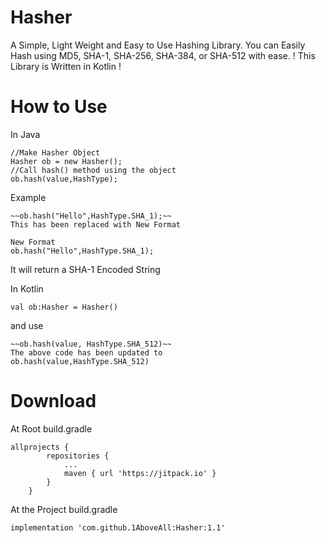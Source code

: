 # Hasher
A Simple, Light Weight and Easy to Use Hashing Library.
You can Easily Hash using MD5, SHA-1, SHA-256, SHA-384, or SHA-512 with ease.
! This Library is Written in Kotlin !

# How to Use
In Java
```
//Make Hasher Object
Hasher ob = new Hasher();
//Call hash() method using the object
ob.hash(value,HashType);
```
Example
```
~~ob.hash("Hello",HashType.SHA_1);~~
This has been replaced with New Format 

New Format 
ob.hash("Hello",HashType.SHA_1);

```
It will return a SHA-1 Encoded String 

In Kotlin

```
val ob:Hasher = Hasher()
```
and use
```
~~ob.hash(value, HashType.SHA_512)~~
The above code has been updated to
ob.hash(value,HashType.SHA_512)
```

# Download
At Root build.gradle
```
allprojects {
		repositories {
			...
			maven { url 'https://jitpack.io' }
		}
	}
```
At the Project build.gradle
```
implementation 'com.github.1AboveAll:Hasher:1.1'
```
  
  
